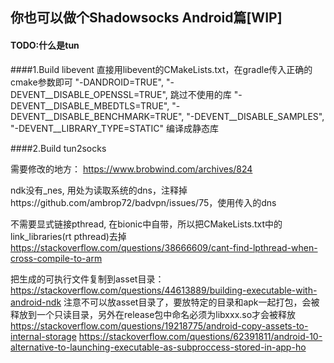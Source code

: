 ## 你也可以做个Shadowsocks Android篇[WIP]

#### TODO:什么是tun

####1.Build libevent
直接用libevent的CMakeLists.txt，在gradle传入正确的cmake参数即可
"-DANDROID=TRUE", 
"-DEVENT__DISABLE_OPENSSL=TRUE", 跳过不使用的库
"-DEVENT__DISABLE_MBEDTLS=TRUE", 
"-DEVENT__DISABLE_BENCHMARK=TRUE", 
"-DEVENT__DISABLE_SAMPLES", 
"-DEVENT__LIBRARY_TYPE=STATIC" 编译成静态库


####2.Build tun2socks 

需要修改的地方：
https://www.brobwind.com/archives/824

ndk没有_nes, 用处为读取系统的dns，注释掉https://github.com/ambrop72/badvpn/issues/75，使用传入的dns

不需要显式链接pthread, 在bionic中自带，所以把CMakeLists.txt中的link_libraries(rt pthread)去掉
https://stackoverflow.com/questions/38666609/cant-find-lpthread-when-cross-compile-to-arm

把生成的可执行文件复制到asset目录：
https://stackoverflow.com/questions/44613889/building-executable-with-android-ndk
注意不可以放asset目录了，要放特定的目录和apk一起打包，会被释放到一个只读目录，另外在release包中命名必须为libxxx.so才会被释放
https://stackoverflow.com/questions/19218775/android-copy-assets-to-internal-storage
https://stackoverflow.com/questions/62391811/android-10-alternative-to-launching-executable-as-subproccess-stored-in-app-ho